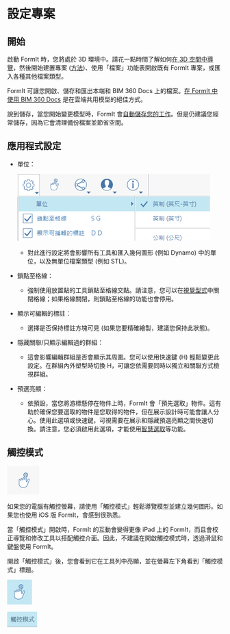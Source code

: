 # 設定專案

## 開始

啟動 FormIt 時，您將處於 3D 環境中。請花一點時間了解如何[在 3D 空間中導覽](navigating-the-scene.md)，然後開始建置專案 \([方法](../formit-primer/)\)、使用「檔案」功能表開啟既有 FormIt 專案，或匯入各種其他檔案類型。

FormIt 可讓您開啟、儲存和匯出本端和 BIM 360 Docs 上的檔案。[在 FormIt 中使用 BIM 360 Docs](https://formit.autodesk.com/page/formit-bim-360-docs) 是在雲端共用模型的絕佳方式。

說到儲存，當您開始變更模型時，FormIt 會[自動儲存您的工作](../tool-library/autosave.md)。但是仍建議您經常儲存，因為它會清理備份檔案並節省空間。

## 應用程式設定

* 單位：

   ![](../.gitbook/assets/formit_units.png)

   * 對此進行設定將會影響所有工具和匯入幾何圖形 \(例如 Dynamo\) 中的單位，以及無單位檔案類型 \(例如 STL\)。

* 鎖點至格線：
   * 強制使用放置點的工具鎖點至格線交點。請注意，您可以在[視覺型式](../formit-primer/part-i/visual-settings.md)中關閉格線；如果格線關閉，則鎖點至格線的功能也會停用。
* 顯示可編輯的標註：
   * 選擇是否保持標註方塊可見 \(如果您要精確繪製，建議您保持此狀態\)。
* 隱藏關聯/只顯示編輯過的群組：
   * 這會影響編輯群組是否會顯示其周圍。您可以使用快速鍵 \(H\) 輕鬆變更此設定。在群組內外塑型時切換 H，可讓您依需要同時以獨立和關聯方式檢視群組。
* 預選亮顯：
   * 依預設，當您將游標懸停在物件上時，FormIt 會「預先選取」物件。這有助於確保您要選取的物件是您取得的物件，但在展示設計時可能會讓人分心。使用此選項或快速鍵，可視需要在展示和隱藏預選亮顯之間快速切換。請注意，您必須啟用此選項，才能使用[智慧選取](https://www.youtube.com/watch?v=akLeB1FADt4)等功能。

## 觸控模式

![](../.gitbook/assets/20190619-touch-mode-off.png)

如果您的電腦有觸控螢幕，請使用「觸控模式」輕鬆導覽模型並建立幾何圖形。如果您也使用 iOS 版 FormIt，會感到很熟悉。

當「觸控模式」開啟時，FormIt 的互動會變得更像 iPad 上的 FormIt，而且會校正導覽和修改工具以搭配觸控介面。因此，不建議在開啟觸控模式時，透過滑鼠和鍵盤使用 FormIt。

開啟「觸控模式」後，您會看到它在工具列中亮顯，並在螢幕左下角看到「觸控模式」標題。

![](../.gitbook/assets/20190619-touch-mode-on.png)

![](../.gitbook/assets/20190618-touch-mode-banner.png)

